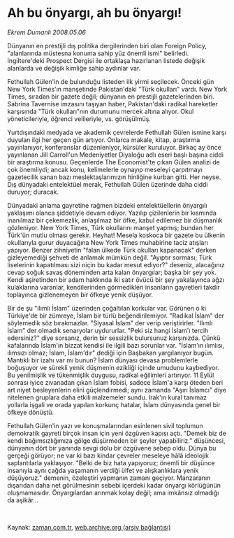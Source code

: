 # Ah bu önyargı, ah bu önyargı!

*Ekrem Dumanlı 2008.05.06*

<tr><td class="metin" colspan="2" style="padding-top: 20px; padding-left: 5px; padding-right: 10px;">Dünyanın en prestijli dış politika dergilerinden biri olan Foreign Policy, "alanlarında müstesna konuma sahip yüz önemli ismi" belirledi. İngiltere'deki Prospect Dergisi ile ortaklaşa hazırlanan listede değişik alanlarda ve değişik kimliğe sahip aydınlar var.</td></tr><tr><td class="metin" colspan="2" style="padding-top: 20px; padding-left: 5px; padding-right: 10px;"><p>Fethullah Gülen'in de bulunduğu listeden ilk yirmi seçilecek. Önceki gün New York Times'ın manşetinde Pakistan'daki "Türk okulları" vardı. New York Times, sıradan bir gazete değil; dünyanın en prestijli gazetelerinden biri. Sabrina Tavernise imzasını taşıyan haber, Pakistan'daki radikal hareketler karşısında "Türk okulları"nın durumunu mercek altına alıyor. Okul yöneticileriyle, öğrenci velileriyle, vs. görüşülmüş. 
<p>Yurtdışındaki medyada ve akademik çevrelerde Fethullah Gülen ismine karşı duyulan ilgi her geçen gün artıyor. Onlarca makale, kitap, araştırma yayınlanıyor, konferanslar düzenleniyor, kürsüler kuruluyor. Birkaç ay önce yayınlanan Jill Carroll'un Medeniyetler Diyaloğu adlı eseri başlı başına ciddi bir araştırma konusu. Geçenlerde The Economist'te çıkan Gülen analizi de çok önemliydi; ancak konu, kelimelerle oynayıp meseleyi çarpıtmayı gazetecilik sanan bazı meslektaşlarımızın hinliğine kurban gitti. Her neyse. Dış dünyadaki entelektüel merak, Fethullah Gülen üzerinde daha ciddi duruyor; duracak.
<p>Dünyadaki anlama gayretine rağmen bizdeki entelektüellerin önyargılı yaklaşımı olanca şiddetiyle devam ediyor. Yazılıp çizilenlerin bir kısmında inanılmaz bir çekemezlik, anlaşılmaz bir öfke, kabul edilemez bir düşmanlık gözleniyor. New York Times, Türk okullarını manşet yapmış; bundan her Türk'ün mutlu olması gerekir. Heyhat! Mesela koskoca bir gazete bu ülkenin okullarıyla gurur duyacağına New York Times muhabirine taciz atışları yapıyor. Benzer zihniyetin "falan ülkede Türk okulları kapanacak" derken gizleyemediği şehveti de anlamak mümkün değil. "Ayıptır sorması; Türk liselerinin kapatılması sizi niçin bu kadar mesut ediyor?" deseniz, alacağınız cevap soğuk savaş döneminden arta kalan önyargılar; başka bir şey yok. Kendi aşiretinden bir adam hakkında iki satır övücü bir şey yakalayınca ağzı kulaklarına varanlar, kendilerinden görmedikleri insanların gayretleri takdir toplayınca gizlenemeyen bir öfkeye yenik düşüyor. 
<p>Bir de şu "Ilımlı İslam" üzerinden çoğaltılan korkular var. Görünen o ki Türkiye'de bir zümreye, İslam bir türlü beğendirilemiyor. "Radikal İslam" der söylemedik söz bırakmazlar. "Siyasal İslam" der verip veriştirirler. "Ilımlı İslam" der olmadık senaryolar uydururlar. "Peki siz hangi İslam'ı tercih edersiniz?" diye sorsanız, derin bir sessizlik bulursunuz karşınızda. Çünkü kafalarında İslam'ın bizzat kendisi ile ilgili bazı sorunlar var. "İslam'ın ılımlısı, ılımsızı olmaz; İslam, İslam'dır" dediği için Başbakan yargılanıyor bugün. Mantıklı bir izahı var mı bunun? İslam dünyası devasa problemlerle boğuşuyor ve sürekli yenik düşmenin ezikliği içinde umudunu kaybediyor. Bu yenilmişlik ve tükenmişlik duygusu, radikal eğilimleri artırıyor. 11 Eylül sonrası iyice zıvanadan çıkan İslam fobisi, sadece İslam'a karşı öteden beri art niyet besleyenlerin elini güçlendirmedi; aynı zamanda "Aşırı İslamcı" diye nitelenen gruplara daha etkili malzemeler sundu. Irak'ın kural tanımaz yollarla işgali ve orada yapılan korkunç hatalar, İslam dünyasında genel bir öfkeye dönüştü. 
<p>Fethullah Gülen'in yazı ve konuşmalarından esinlenen sivil toplumun demokratik gayreti birçok insan için yeni özgüven kapısı açtı. "Demek biz de kendi bağımsızlığımıza gölge düşürmeden bir şeyler yapabiliriz." düşüncesi, dünyanın dört bir yanında sevgi dolu bir özgüvene sebep oldu. Dünya bu gerçeği görüyor; ne var ki bazı kindar çevreler meseleye hâlâ ideolojik saplantılarla yaklaşıyor. "Belki de biz hata yapıyoruz; önemli bir düşünce insanıyla aynı çağda yaşamanın verdiği ülfet ve alışkanlıklara yenik düşüyoruz." demenin, özeleştiri yapmanın zamanı geçiyor. Manzaranın dışarıdan daha net görülmesinin sebebi içerdeki kadar önyargı körlüğünün oluşmamasıdır. Önyargılardan arınmak kolay değil; ama imkânsız olmadığı da aşikâr...

<br/></p></p></p></p></p></td></tr>

Kaynak: [zaman.com.tr](http://zaman.com.tr/yazar.do?yazino=685741), [web.archive.org (arşiv bağlantısı)](http://web.archive.org/web/20080506183136/http://www.zaman.com.tr:80/yazar.do?yazino=685741)
